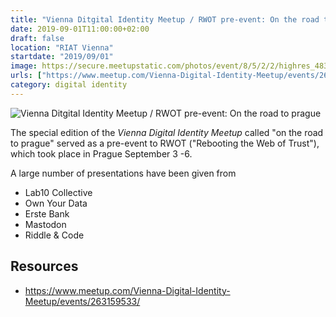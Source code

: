 ```yaml
---
title: "Vienna Ditgital Identity Meetup / RWOT pre-event: On the road to prague"
date: 2019-09-01T11:00:00+02:00
draft: false
location: "RIAT Vienna"
startdate: "2019/09/01"
image: https://secure.meetupstatic.com/photos/event/8/5/2/2/highres_483994082.jpeg
urls: ["https://www.meetup.com/Vienna-Digital-Identity-Meetup/events/262359964/"]
category: digital identity
---
```


![Vienna Ditgital Identity Meetup / RWOT pre-event: On the road to prague](https://pbs.twimg.com/media/EDkQxY-WwAEdQ0k?format=jpg&name=4096x4096)

The special edition of the *Vienna Digital Identity Meetup*  called "on the road to prague" served as a pre-event to RWOT ("Rebooting the Web of Trust"), which took place in Prague September 3 -6.

A large number of presentations have been given from

- Lab10 Collective
- Own Your Data
- Erste Bank
- Mastodon
- Riddle & Code

## Resources
* https://www.meetup.com/Vienna-Digital-Identity-Meetup/events/263159533/
